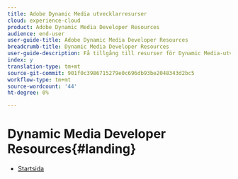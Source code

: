 ```yaml
---
title: Adobe Dynamic Media utvecklarresurser
cloud: experience-cloud
product: Adobe Dynamic Media Developer Resources
audience: end-user
user-guide-title: Adobe Dynamic Media Developer Resources
breadcrumb-title: Dynamic Media Developer Resources
user-guide-description: Få tillgång till resurser för Dynamic Media-utvecklare, t.ex. referenshandboken för visningsprogram, API:t för Image Production System, API:t för Image Serving and Rendering samt arkiverade veringsinformation för Scene7.
index: y
translation-type: tm+mt
source-git-commit: 901f0c3986715279e0c696db93be2048343d2bc5
workflow-type: tm+mt
source-wordcount: '44'
ht-degree: 0%

---
```



# Dynamic Media Developer Resources{#landing}

+ [Startsida](/help/landing/home.md)

<!--This TOC may not be necessary. Not sure, so leaving it in.
+ [Viewers Reference Guide](/help/aem-viewers-ref/home.md)
+ [IS/IR API](/help/aem-is-ir-api/home.md)
+ [IPS API](/help/aem-ips-api/c-overview.md)
+ [Image Authoring](/help/aem-ia/aem-ia-home.md)
+ Vignette Automation Module for Python{#vignette}
  + [Vignette Automation Module for Python](/help/vignette-automation-module-for-python/c-vampyhome.md)
+ [Dynamic Media Classic Release Notes](/help/s7-release-notes/home.md)
-->
